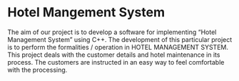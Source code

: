 # Hotel Mangement System
The aim of our project is to develop a software for implementing “Hotel Management System” using  C++. The development of this particular project is to perform the formalities / operation in HOTEL MANAGEMENT SYSTEM. This project deals with the customer details and hotel maintenance in its process. The customers are instructed in an easy way to feel comfortable with the processing.
